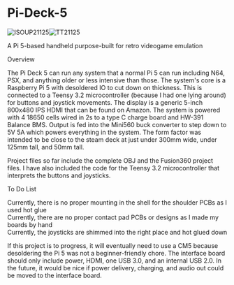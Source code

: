 # Pi-Deck-5
![ISOUP21125](https://github.com/user-attachments/assets/2885826f-c453-49fd-b91b-b10ef34b15ee)![TT21125](https://github.com/user-attachments/assets/2f22b1f5-317a-4b29-9777-f92556b6daa0)


A Pi 5-based handheld purpose-built for retro videogame emulation

Overview

The Pi Deck 5 can run any system that a normal Pi 5 can run including N64, PSX, and anything older or less intensive than those. The system's core is a Raspberry Pi 5 with desoldered IO to cut down on thickness. This is connected to a Teensy 3.2 microcontroller (because I had one lying around) for buttons and joystick movements. The display is a generic 5-inch 800x480 IPS HDMI that can be found on Amazon. The system is powered with 4 18650 cells wired in 2s to a type C charge board and HW-391 Balance BMS. Output is fed into the Mini560 buck converter to step down to 5V 5A which powers everything in the system. 
The form factor was intended to be close to the steam deck at just under 300mm wide, under 125mm tall, and 50mm tall. 

Project files so far include the complete OBJ and the Fusion360 project files. I have also included the code for the Teensy 3.2 microcontroller that interprets the buttons and joysticks. 

To Do List

Currently, there is no proper mounting in the shell for the shoulder PCBs as I used hot glue  
Currently, there are no proper contact pad PCBs or designs as I made my boards by hand  
Currently, the joysticks are shimmed into the right place and hot glued down  

If this project is to progress, it will eventually need to use a CM5 because desoldering the Pi 5 was not a beginner-friendly chore. The interface board should only include power, HDMI, one USB 3.0, and an internal USB 2.0. In the future, it would be nice if power delivery, charging, and audio out could be moved to the interface board. 
